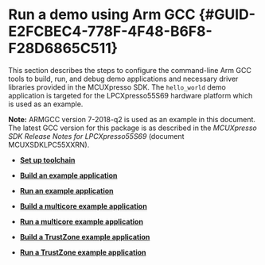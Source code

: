 # Run a demo using Arm GCC {#GUID-E2FCBEC4-778F-4F48-B6F8-F28D6865C511}

This section describes the steps to configure the command-line Arm GCC tools to build, run, and debug demo applications and necessary driver libraries provided in the MCUXpresso SDK. The `hello_world` demo application is targeted for the LPCXpresso55S69 hardware platform which is used as an example.

**Note:** ARMGCC version 7-2018-q2 is used as an example in this document. The latest GCC version for this package is as described in the *MCUXpresso SDK Release Notes for LPCXpresso55S69* \(document MCUXSDKLPC55XXRN\).

-   **[Set up toolchain](../topics/set_up_toolchain.md)**  

-   **[Build an example application](../topics/build_an_example_application_003.md)**  

-   **[Run an example application](../topics/run_an_example_application_003.md)**  

-   **[Build a multicore example application](../topics/build_a_multicore_example_application_001.md)**  

-   **[Run a multicore example application](../topics/run_a_multicore_example_application.md)**  

-   **[Build a TrustZone example application](../topics/build_a_trustzone_example_application_001.md)**  

-   **[Run a TrustZone example application](../topics/run_a_trustzone_example_application_001.md)**  



